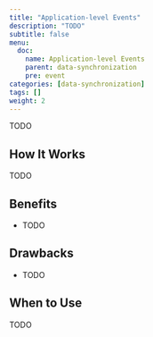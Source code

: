 ```yaml
---
title: "Application-level Events"
description: "TODO"
subtitle: false
menu:
  doc:
    name: Application-level Events
    parent: data-synchronization
    pre: event
categories: [data-synchronization]
tags: []
weight: 2
---
```


TODO

## How It Works

TODO

## Benefits

- TODO

## Drawbacks

- TODO

## When to Use

TODO
